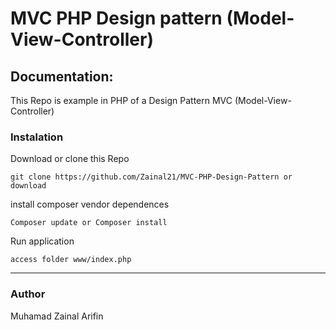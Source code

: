 # MVC PHP Design pattern (Model-View-Controller)


## Documentation:
This Repo is example in PHP  of a Design Pattern MVC (Model-View-Controller)

### Instalation

Download or clone this Repo
```
git clone https://github.com/Zainal21/MVC-PHP-Design-Pattern or download
```
install composer vendor dependences

```
Composer update or Composer install
```

Run application
```
access folder www/index.php
```

--------------------------------------------------------------------------------------------------------------------
### Author
Muhamad Zainal Arifin

